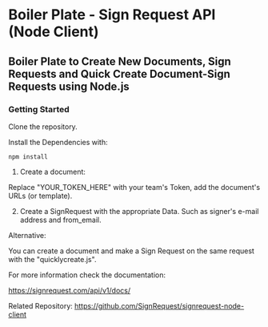 # Boiler Plate - Sign Request API (Node Client)

## Boiler Plate to Create New Documents, Sign Requests and Quick Create Document-Sign Requests using Node.js

### Getting Started

Clone the repository.

Install the Dependencies with:

```npm install```

1) Create a document:

Replace "YOUR_TOKEN_HERE" with your team's Token, add the document's URLs (or template).

2) Create a SignRequest with the appropriate Data. Such as signer's e-mail address and from_email.

Alternative:

You can create a document and make a Sign Request on the same request with the "quicklycreate.js".

For more information check the documentation:

https://signrequest.com/api/v1/docs/

Related Repository: https://github.com/SignRequest/signrequest-node-client